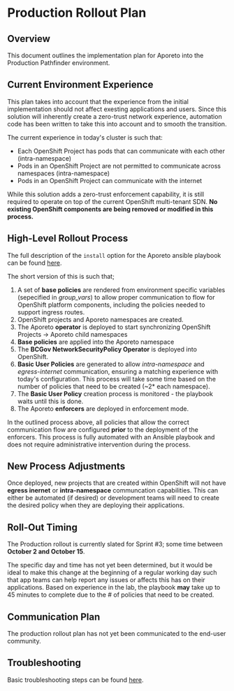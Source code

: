 # Production Rollout Plan

## Overview
This document outlines the implementation plan for Aporeto into the Production Pathfinder environment. 

## Current Environment Experience
This plan takes into account that the experience from the initial implementation should not affect exesting applications and users. Since this solution will inherently create a zero-trust network experience, automation code has been written to take this into account and to smooth the transition. 

The current experience in today's cluster is such that: 
  - Each OpenShift Project has pods that can communicate with each other (intra-namespace)
  - Pods in an OpenShift Project are not permitted to communicate across namespaces (intra-namespace)
  - Pods in an OpenShift Project can communicate with the internet

While this solution adds a zero-trust enforcement capability, it is still required to operate on top of the current OpenShift multi-tenant SDN. **No existing OpenShift components are being removed or modified in this process.**

## High-Level Rollout Process
The full description of the `install` option for the Aporeto ansible playbook can be found [here](build/ansible/readme.md). 

The short version of this is such that; 

  1. A set of **base policies** are rendered from environment specific variables (sepecified in *group_vars*) to allow proper communication to flow for OpenShift platform components, including the policies needed to support ingress routes. 
  2. OpenShift projects and Aporeto namespaces are created. 
  3. The Aporeto **operator** is deployed to start synchronizing OpenShift Projects -> Aporeto child namespaces
  4. **Base policies** are applied into the Aporeto namespace
  6. The **BCGov NetworkSecurityPolicy Operator** is deployed into OpenShift. 
  7. **Basic User Policies** are generated to allow *intra-namespace* and *egress-internet* communication, ensuring a matching experience with today's configuration. This process will take some time based on the number of policies that need to be created (~2* each namespace). 
  8. The **Basic User Policy** creation process is monitored - the playbook waits until this is done. 
  9. The Aporeto **enforcers** are deployed in enforcement mode. 

In the outlined process above, all policies that allow the correct communication flow are configured **prior** to the deployment of the enforcers. This process is fully automated with an Ansible playbook and does not require administrative intervention during the process. 

## New Process Adjustments
Once deployed, new projects that are created within OpenShift will not have **egress inernet** or **intra-namespace** communcation capabilities. This can either be automated (if desired) or development teams will need to create the desired policy when they are deploying their applications. 

## Roll-Out Timing
The Production rollout is currently slated for Sprint #3; some time between **October 2 and October 15**.

The specific day and time has not yet been determined, but it would be ideal to make this change at the beginning of a regular working day such that app teams can help report any issues or affects this has on their applications. Based on experience in the lab, the playbook **may** take up to 45 minutes to complete due to the # of policies that need to be created.

## Communication Plan
The production rollout plan has not yet been communicated to the end-user community. 

## Troubleshooting
Basic troubleshooting steps can be found [here](admin/troubleshooting.md). 

